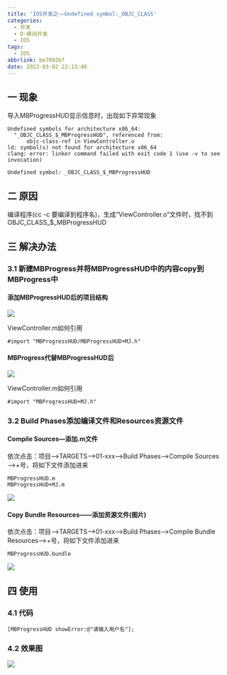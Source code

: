 ```yaml
---
title: 'IOS开发之——Undefined symbol:_OBJC_CLASS'
categories:
  - 开发
  - D-移动开发
  - IOS
tags:
  - IOS
abbrlink: be7092bf
date: 2022-03-02 22:13:48
---
```

## 一 现象

导入MBProgressHUD显示信息时，出现如下异常现象

```
Undefined symbols for architecture x86_64:
  "_OBJC_CLASS_$_MBProgressHUD", referenced from:
      objc-class-ref in ViewController.o
ld: symbol(s) not found for architecture x86_64
clang: error: linker command failed with exit code 1 (use -v to see invocation)

Undefined symbol: _OBJC_CLASS_$_MBProgressHUD
```

<!--more-->

## 二 原因

编译程序(cc -c 要编译到程序名)，生成“ViewController.o”文件时，找不到OBJC_CLASS_$_MBProgressHUD

## 三 解决办法

### 3.1 新建MBProgress并将MBProgressHUD中的内容copy到MBProgress中
#### 添加MBProgressHUD后的项目结构

![][1]

ViewController.m如何引用

```
#import "MBProgressHUD/MBProgressHUD+MJ.h"
```

#### MBProgress代替MBProgressHUD后
![][2]

ViewController.m如何引用

```
#import "MBProgressHUD+MJ.h"
```

### 3.2 Build Phases添加编译文件和Resources资源文件

#### Compile Sources—添加.m文件

依次点击：项目—>TARGETS—>01-xxx—>Build Phases——>Compile Sources——>+号，将如下文件添加进来

```
MBProgressHUD.m
MBProgressHUD+MJ.m
```

![][3]

#### Copy Bundle Resources——添加资源文件(图片)

依次点击：项目—>TARGETS—>01-xxx—>Build Phases——>Compile Bundle Resources——>+号，将如下文件添加进来

```
MBProgressHUD.bundle
```

![][4]

## 四 使用

### 4.1 代码

```
[MBProgressHUD showError:@"请输入用户名"];
```

### 4.2 效果图
![][5]



[1]:https://jsd.onmicrosoft.cn/gh/PGzxc/CDN/blog-ios/ios-mbprogress-project-struct.png
[2]:https://jsd.onmicrosoft.cn/gh/PGzxc/CDN/blog-ios/ios-mbprogress-project-struct-replace.png
[3]:https://jsd.onmicrosoft.cn/gh/PGzxc/CDN/blog-ios/ios-mbprogress-compile-sources-add-m.png
[4]:https://jsd.onmicrosoft.cn/gh/PGzxc/CDN/blog-ios/ios-mbprogress-bundle-resources-add.png
[5]:https://jsd.onmicrosoft.cn/gh/PGzxc/CDN/blog-ios/ios-mbprogress-modify-use-show-error.png

